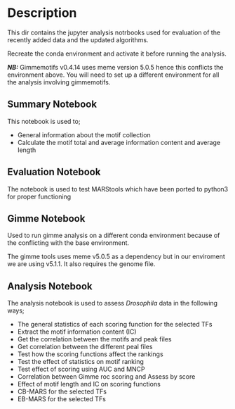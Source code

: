 # Description
This dir contains the jupyter analysis notrbooks used for evaluation of the recently added data and the updated algorithms.


Recreate the conda environment and activate it before running the analysis.

*__NB:__* Gimmemotifs v0.4.14 uses meme version 5.0.5 hence this conflicts the environment above. You will need to set up a different environment for all the analysis involving gimmemotifs.

## Summary Notebook
This notebook is used to;
 - General information about the motif collection
 - Calculate the motif total and average information content and average length

## Evaluation Notebook
The notebook is used to test MARStools which have been ported to python3 for proper functioning

## Gimme Notebook
Used to run gimme analysis on a different conda environment because of the conflicting with the base environment.

The gimme tools uses meme v5.0.5 as a dependency but in our enviroment we are using v5.1.1.
It also requires the genome file.

## Analysis Notebook
The analysis notebook is used to assess *Drosophila* data in the following ways;
 - The general statistics of each scoring function for the selected TFs
 - Extract the motif information content (IC)
 - Get the correlation between the motifs and peak files
 - Get correlation between the different peal files
 - Test how the scoring functions affect the rankings
 - Test the effect of statistics on motif ranking
 - Test effect of scoring using AUC and MNCP
 - Correlation between Gimme roc scoring and Assess by score
 - Effect of motif length and IC on scoring functions
 - CB-MARS for the selected TFs
 - EB-MARS for the selected TFs



